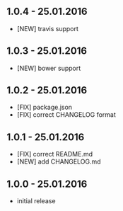 ## 1.0.4 - 25.01.2016

- [NEW] travis support

## 1.0.3 - 25.01.2016

- [NEW] bower support

## 1.0.2 - 25.01.2016

- [FIX] package.json
- [FIX] correct CHANGELOG format

## 1.0.1 - 25.01.2016

- [FIX] correct README.md
- [NEW] add CHANGELOG.md

## 1.0.0 - 25.01.2016

- initial release
